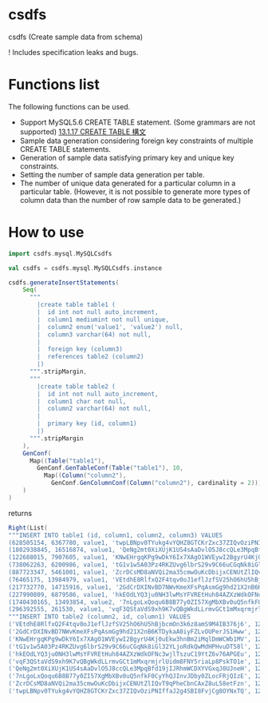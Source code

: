 # csdfs 

csdfs (Create sample data from schema)

! Includes specification leaks and bugs.

# Functions list

The following functions can be used.

* Support MySQL5.6 CREATE TABLE statement. (Some grammars are not supported) [13.1.17 CREATE TABLE 構文](https://dev.mysql.com/doc/refman/5.6/ja/create-table.html)
* Sample data generation considering foreign key constraints of multiple CREATE TABLE statements.
* Generation of sample data satisfying primary key and unique key constraints.
* Setting the number of sample data generation per table.
* The number of unique data generated for a particular column in a particular table. (However, it is not possible to generate more types of column data than the number of row sample data to be generated.)

# How to use

```scala
import csdfs.mysql.MySQLCsdfs

val csdfs = csdfs.mysql.MySQLCsdfs.instance

csdfs.generateInsertStatements(
    Seq(
      """
        |create table table1 (
        |  id int not null auto_increment,
        |  column1 mediumint not null unique,
        |  column2 enum('value1', 'value2') null,
        |  column3 varchar(64) not null,
        |
        |  foreign key (column3)
        |  references table2 (column2)
        |)
      """.stripMargin,
      """
        |create table table2 (
        |  id int not null auto_increment,
        |  column1 char not null,
        |  column2 varchar(64) not null,
        |
        |  primary key (id, column1)
        |)
      """.stripMargin
    ),
    GenConf(
      Map((Table("table1"),
        GenConf.GenTableConf(Table("table1"), 10,
          Map((Column("column2"),
            GenConf.GenColumnConf(Column("column2"), cardinality = 2))))))
    )
)
```

returns

```scala
Right(List(
"""INSERT INTO table1 (id, column1, column2, column3) VALUES 
(628505154, 6367780, value1, 'twpLBNpv0TYukg4vYQHZ8GTCKrZxc37ZIQvOziPNIffaJ2g4SBI8FvjCg8OYNxTQ'),
(1802938845, 16516874, value1, 'QeNg2mt0XiXUjK1US4sAaDvlO5J8ccQLe3MpqBfd19jIJRhmWCDXYVGxqJ0UJneH'),
(122688015, 7907605, value1, 'KNwEHrgqKPg9wDkY6Ix7XAgO1WVEywI2BgyrU4Kj0uEkw3hnBm2iMqlDmWCWb1MV'),
(738062263, 6200986, value1, 'tG1v1w5A03Pz4RKZUvg6lbrS29v9C66uCGqNk8iGl32YLjoRdkQwMdHPHvuDT58l'),
(887723347, 5461001, value1, 'ZcrDCsMD8aNVQi2ma35cmwOuKcDbijxCENUtZlIQvT9qPheCbnCAxZ8uL58etFzn'),
(76465175, 13984979, value1, 'VEtdhE8RlfxQ2F4tqv0oJ1eflJzfSV25hO6hU5hBjbcmOn3k6z8amS9M4IB376j6'),
(217732770, 14715916, value1, '2GdCrDXINvBD7NWvKmeXFsPqAsmGg9hd21X2nB6KTDykaA0iyFZLvOUPerJS1Hww'),
(227990809, 6879586, value1, 'hkEOdLYQ3ju0NH3lwMsYFVREtHuh84AZXzWdkOFNc3wjlTszuC19YtZ6v76APGEu'),
(1740430165, 13493854, value2, '7nLgoLxQoqu6B8B77y0ZI57XgMbXBv0uQ5nfkF0CyYhQJInvJDby0ZLocFRjQIzE'),
(296392555, 261530, value1, 'vqF3QStaVdS9xh9K7vQBgWkdLLrmvGCt1mMxqrmjrlUidm8FNY5riaLp8PskTO1e');""",
"""INSERT INTO table2 (column2, id, column1) VALUES 
('VEtdhE8RlfxQ2F4tqv0oJ1eflJzfSV25hO6hU5hBjbcmOn3k6z8amS9M4IB376j6', 1257347204, '6'),
('2GdCrDXINvBD7NWvKmeXFsPqAsmGg9hd21X2nB6KTDykaA0iyFZLvOUPerJS1Hww', 1257347204, 'l'),
('KNwEHrgqKPg9wDkY6Ix7XAgO1WVEywI2BgyrU4Kj0uEkw3hnBm2iMqlDmWCWb1MV', 1257347204, 'F'),
('tG1v1w5A03Pz4RKZUvg6lbrS29v9C66uCGqNk8iGl32YLjoRdkQwMdHPHvuDT58l', 1257347204, 'm'),
('hkEOdLYQ3ju0NH3lwMsYFVREtHuh84AZXzWdkOFNc3wjlTszuC19YtZ6v76APGEu', 1257347204, 'b'),
('vqF3QStaVdS9xh9K7vQBgWkdLLrmvGCt1mMxqrmjrlUidm8FNY5riaLp8PskTO1e', 1257347204, 'x'),
('QeNg2mt0XiXUjK1US4sAaDvlO5J8ccQLe3MpqBfd19jIJRhmWCDXYVGxqJ0UJneH', 1257347204, 'A'),
('7nLgoLxQoqu6B8B77y0ZI57XgMbXBv0uQ5nfkF0CyYhQJInvJDby0ZLocFRjQIzE', 1257347204, 'v'),
('ZcrDCsMD8aNVQi2ma35cmwOuKcDbijxCENUtZlIQvT9qPheCbnCAxZ8uL58etFzn', 1257347204, 'd'),
('twpLBNpv0TYukg4vYQHZ8GTCKrZxc37ZIQvOziPNIffaJ2g4SBI8FvjCg8OYNxTQ', 1257347204, 'U');"""))
```
